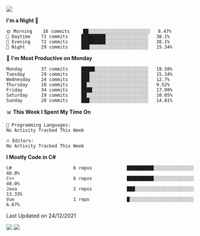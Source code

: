 ![](https://komarev.com/ghpvc/?username=lilpidgey&color=red)
<!--START_SECTION:waka-->
**I'm a Night 🦉** 

```text
🌞 Morning    16 commits     ██░░░░░░░░░░░░░░░░░░░░░░░   8.47% 
🌆 Daytime    72 commits     █████████░░░░░░░░░░░░░░░░   38.1% 
🌃 Evening    72 commits     █████████░░░░░░░░░░░░░░░░   38.1% 
🌙 Night      29 commits     ███░░░░░░░░░░░░░░░░░░░░░░   15.34%

```
📅 **I'm Most Productive on Monday** 

```text
Monday       37 commits     █████░░░░░░░░░░░░░░░░░░░░   19.58% 
Tuesday      29 commits     ███░░░░░░░░░░░░░░░░░░░░░░   15.34% 
Wednesday    24 commits     ███░░░░░░░░░░░░░░░░░░░░░░   12.7% 
Thursday     18 commits     ██░░░░░░░░░░░░░░░░░░░░░░░   9.52% 
Friday       34 commits     ████░░░░░░░░░░░░░░░░░░░░░   17.99% 
Saturday     19 commits     ██░░░░░░░░░░░░░░░░░░░░░░░   10.05% 
Sunday       28 commits     ███░░░░░░░░░░░░░░░░░░░░░░   14.81%

```


📊 **This Week I Spent My Time On** 

```text
💬 Programming Languages: 
No Activity Tracked This Week

🔥 Editors: 
No Activity Tracked This Week

```

**I Mostly Code in C#** 

```text
C#                       6 repos             ██████████░░░░░░░░░░░░░░░   40.0% 
C++                      6 repos             ██████████░░░░░░░░░░░░░░░   40.0% 
Java                     2 repos             ███░░░░░░░░░░░░░░░░░░░░░░   13.33% 
Vue                      1 repo              █░░░░░░░░░░░░░░░░░░░░░░░░   6.67%

```



 Last Updated on 24/12/2021
<!--END_SECTION:waka-->
![](https://hit.yhype.me/github/profile?user_id=42968544)
![](https://komarev.com/ghpvc/?lilpidgey)
